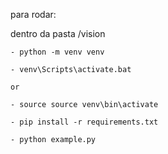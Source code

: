 para rodar:


dentro da pasta /vision

    - python -m venv venv

    - venv\Scripts\activate.bat

    or

    - source source venv\bin\activate

    - pip install -r requirements.txt

    - python example.py



